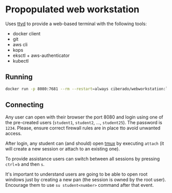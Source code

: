 # Propopulated web workstation

Uses [ttyd](https://github.com/tsl0922/ttyd) to provide a web-based terminal with the following tools:

* docker client
* git
* aws cli
* kops
* eksctl + aws-authenticator
* kubectl

## Running


```bash
docker run -p 8080:7681 --rm --restart=always ciberado/webworkstation:latest
```

## Connecting

Any user can open with their browser the port 8080 and login using one of the pre-created users (`student1`, `student2`, ..., `student25`). The password is `1234`. Please, ensure correct firewall rules are in place tto avoid unwanted access.

After login, any student can (and should) open [tmux](https://github.com/tmux/tmux/wiki) by executing `attach` (it will create a new session or attach to an existing one).

To provide assistance users can switch between all sessions by pressing `ctrl`+`b` and then `s`.

It's important to understand users are going to be able to open root windows just by creating a new pan (the session is owned by the root user). Encourage them to use `su student<number>` command after that event.
